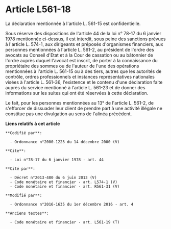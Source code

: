 # Article L561-18

La déclaration mentionnée à l'article L. 561-15 est confidentielle. 

Sous réserve des 
dispositions de l'article 44 de la loi n° 78-17 du 6 janvier 1978
mentionnée ci-dessus, il est interdit, sous peine des sanctions prévues à l'article L. 574-1, aux dirigeants et préposés
d'organismes financiers, aux personnes mentionnées à l'article L. 561-2, au président de l'ordre des avocats au Conseil
d'Etat et à la Cour de cassation                        ou au bâtonnier de l'ordre auprès duquel l'avocat est inscrit, de
porter à la connaissance du propriétaire des sommes ou de l'auteur de l'une des opérations mentionnées à l'article L. 561-15
ou à des tiers, autres que les autorités de contrôle, ordres professionnels et instances représentatives nationales visées à
l'article L. 561-36, l'existence et le contenu d'une déclaration faite auprès du service mentionné à l'article L. 561-23 et
de donner des informations sur les suites qui ont été réservées à cette déclaration. 

Le fait, pour les personnes mentionnées au 13° de l'article L. 561-2, de s'efforcer de dissuader leur client de prendre part
à une activité illégale ne constitue pas une divulgation au sens de l'alinéa précédent.

**Liens relatifs à cet article**

	**Codifié par**:

	  - Ordonnance n°2000-1223 du 14 décembre 2000 (V)

	**Cite**:

	  - Loi n°78-17 du 6 janvier 1978 - art. 44

	**Cité par**:

	  - Décret n°2013-480 du 6 juin 2013 (V)
	  - Code monétaire et financier - art. L574-1 (V)
	  - Code monétaire et financier - art. R561-31 (V)

	**Modifié par**:

	  - Ordonnance n°2016-1635 du 1er décembre 2016 - art. 4

	**Anciens textes**:

	  - Code monétaire et financier - art. L561-19 (T)
